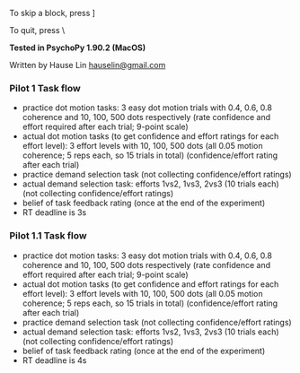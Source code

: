 To skip a block, press ]

To quit, press \

**Tested in PsychoPy 1.90.2 (MacOS)**

Written by Hause Lin hauselin@gmail.com

### Pilot 1 Task flow

* practice dot motion tasks: 3 easy dot motion trials with 0.4, 0.6, 0.8 coherence and 10, 100, 500 dots respectively (rate confidence and effort required after each trial; 9-point scale)
* actual dot motion tasks (to get confidence and effort ratings for each effort level): 3 effort levels with 10, 100, 500 dots (all 0.05 motion coherence; 5 reps each, so 15 trials in total) (confidence/effort rating after each trial)
* practice demand selection task (not collecting confidence/effort ratings)
* actual demand selection task: efforts 1vs2, 1vs3, 2vs3 (10 trials each) (not collecting confidence/effort ratings)
* belief of task feedback rating (once at the end of the experiment)
* RT deadline is 3s

### Pilot 1.1 Task flow

- practice dot motion tasks: 3 easy dot motion trials with 0.4, 0.6, 0.8 coherence and 10, 100, 500 dots respectively (rate confidence and effort required after each trial; 9-point scale)
- actual dot motion tasks (to get confidence and effort ratings for each effort level): 3 effort levels with 10, 100, 500 dots (all 0.05 motion coherence; 5 reps each, so 15 trials in total) (confidence/effort rating after each trial)
- practice demand selection task (not collecting confidence/effort ratings)
- actual demand selection task: efforts 1vs2, 1vs3, 2vs3 (10 trials each) (not collecting confidence/effort ratings)
- belief of task feedback rating (once at the end of the experiment)
- RT deadline is 4s